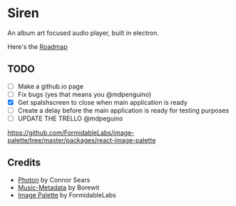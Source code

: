 # Siren
An album art focused audio player, built in electron.

Here's the [Roadmap](https://trello.com/b/3ptpLwwU/siren-music-player)

## TODO
- [ ] Make a github.io page
- [ ] Fix bugs (yes that means you @mdpenguino)
- [x] Get spalshscreen to close when main application is ready
- [ ] Create a delay before the main application is ready for testing purposes
- [ ] UPDATE THE TRELLO @mdpeguino

https://github.com/FormidableLabs/image-palette/tree/master/packages/react-image-palette

## Credits
- [Photon](http://photonkit.com) by Connor Sears
- [Music-Metadata](https://github.com/Borewit/music-metadata) by Borewit
- [Image Palette](https://github.com/FormidableLabs/image-palette) by FormidableLabs


